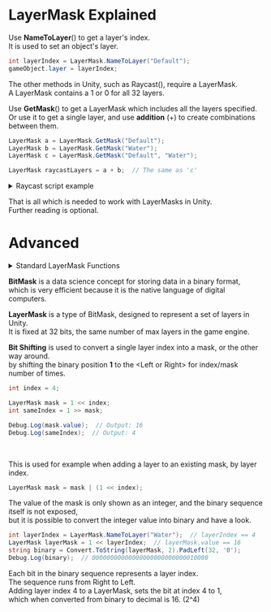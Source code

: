 # LayerMask Explained
Use **NameToLayer**() to get a layer's index.  
It is used to set an object's layer. 
```cs
int layerIndex = LayerMask.NameToLayer("Default");
gameObject.layer = layerIndex;
```
The other methods in Unity, such as Raycast(), require a LayerMask.  
A LayerMask contains a 1 or 0 for all 32 layers.  

Use **GetMask**() to get a LayerMask which includes all the layers specified.  
Or use it to get a single layer, and use **addition** (+) to create combinations between them.  
```cs
LayerMask a = LayerMask.GetMask("Default");
LayerMask b = LayerMask.GetMask("Water");
LayerMask c = LayerMask.GetMask("Default", "Water");

LayerMask raycastLayers = a + b;  // The same as 'c'
```

<details>
<summary>Raycast script example</summary>

```cs
using UnityEngine;

public class Example : MonoBehaviour
{
    public float distance;

    private Ray ray;
    private LayerMask raycastLayers;

    private void Awake()
    {
        ray = new Ray(transform.position, transform.forward);

        LayerMask a = LayerMask.GetMask("Default");
        LayerMask b = LayerMask.GetMask("Water");
        LayerMask c = LayerMask.GetMask("Default", "Water");

        raycastLayers = a + b;  // The same as 'c'
    }

    private void Update()
    {
        if (Physics.Raycast(ray, distance, raycastLayers))
        {
            Debug.Log("Hit something on a layer included in the mask!");
        }
    }
}
```
</details>

That is all which is needed to work with LayerMasks in Unity.  
Further reading is optional.


# Advanced

<details>
<summary>Standard LayerMask Functions</summary>

```cs
public static LayerMask Everything() => -1;
public static LayerMask Nothing() => 0;

public static LayerMask AddLayerToMask(LayerMask layerMask, int layerIndex)
{
    return layerMask | (1 << layerIndex);
}

public static LayerMask RemoveLayerFromMask(LayerMask layerMask, int layerIndex)
{
    return layerMask & ~(1 << layerIndex);
}

public static bool HasLayerInMask(LayerMask layerMask, int layerIndex)
{
    return (layerMask & (1 << layerIndex)) != 0;
}

public static LayerMask InvertLayerMask(LayerMask layerMask)
{
    return ~layerMask;
}

public static LayerMask CombineLayerMasks(LayerMask layerMask1, LayerMask layerMask2)
{
    return layerMask1 | layerMask2;
}

// Layers which were found in both masks.
public static LayerMask IntersectionLayerMasks(LayerMask layerMask1, LayerMask layerMask2)
{
    return layerMask1 & layerMask2;
}

// Layers which were present, but not found in both.
public static LayerMask SymmetricDifference(LayerMask layerMask1, LayerMask layerMask2)
{
    return layerMask1 ^ layerMask2;
}
```
</details>

**BitMask** is a data science concept for storing data in a binary format,  
which is very efficient because it is the native language of digital computers. 

**LayerMask** is a type of BitMask, designed to represent a set of layers in Unity.  
It is fixed at 32 bits, the same number of max layers in the game engine.

**Bit Shifting** is used to convert a single layer index into a mask, or the other way around.  
by shifting the binary position **1** to the \<Left or Right\> for index/mask number of times.
```cs
int index = 4;

LayerMask mask = 1 << index;
int sameIndex = 1 >> mask;

Debug.Log(mask.value);  // Output: 16
Debug.Log(sameIndex);  // Output: 4
```
<br>

This is used for example when adding a layer to an existing mask, by layer index.
```cs
LayerMask mask = mask | (1 << index);
```

The value of the mask is only shown as an integer, and the binary sequence itself is not exposed,  
but it is possible to convert the integer value into binary and have a look. 
```cs
int layerIndex = LayerMask.NameToLayer("Water");  // layerIndex == 4
LayerMask layerMask = 1 << layerIndex;  // layerMask.value == 16
string binary = Convert.ToString(layerMask, 2).PadLeft(32, '0');
Debug.Log(binary);  // 00000000000000000000000000010000
```
Each bit in the binary sequence represents a layer index.  
The sequence runs from Right to Left.  
Adding layer index 4 to a LayerMask, sets the bit at index 4 to 1,  
which when converted from binary to decimal is 16. (2^4)
